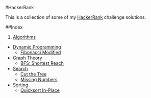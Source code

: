 #HackerRank

This is a collection of some of my [HackerRank](https://www.hackerrank.com) challenge solutions.

##Index

1. [Algorithms](/algorithms)
  - [Dynamic Programming](/algorithms/dynamic-programming)
    * [Fibonacci Modified](/algorithms/dynamic-programming/fibonacci-modified)
  - [Graph Theory](/algorithms/graph-theory)
    * [BFS: Shortest Reach](/algorithms/graph-theory/bfs-shortest-reach)
  - [Search](/algorithms/search)
    * [Cut the Tree](/algorithms/search/cut-the-tree)
    * [Missing Numbers](/algorithms/search/missing-numbers)
  - [Sorting](/algorithms/sorting)
    * [Quicksort In-Place](/algorithms/sorting/quicksort-in-place)

